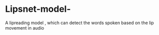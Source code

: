 # Lipsnet-model-
A lipreading model , which can detect the words spoken based on the lip movement in audio
